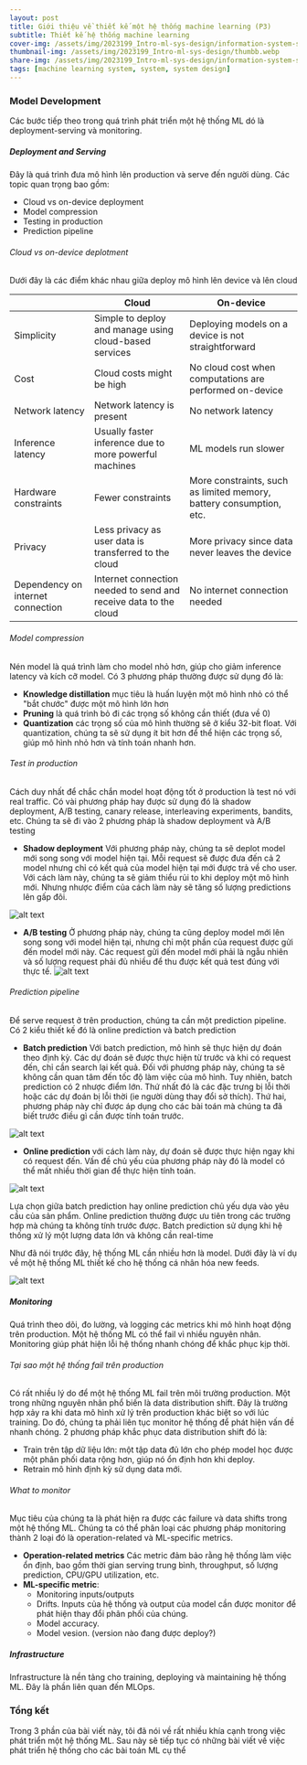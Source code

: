 ```yaml
---
layout: post
title: Giới thiệu về thiết kế một hệ thống machine learning (P3)
subtitle: Thiết kế hệ thống machine learning 
cover-img: /assets/img/2023199_Intro-ml-sys-design/information-system-scaled.webp
thumbnail-img: /assets/img/2023199_Intro-ml-sys-design/thumbb.webp
share-img: /assets/img/2023199_Intro-ml-sys-design/information-system-scaled.webp
tags: [machine learning system, system, system design]
---
```


### Model Development
Các bước tiếp theo trong quá trình phát triển một hệ thống ML dó là deployment-serving và monitoring.

##### Deployment and Serving
Đây là quá trình đưa mô hình lên production và serve đến người dùng. Các topic quan trọng bao gồm:
- Cloud vs on-device deployment
- Model compression
- Testing in production
- Prediction pipeline

###### Cloud vs on-device deplotment

Dưới đây là các điểm khác nhau giữa deploy mô hình lên device và lên cloud

|       |**Cloud**| **On-device**|
|------- |--------|--------------|
|Simplicity|Simple to deploy and manage using cloud-based services|Deploying models on a device is not straightforward|
|Cost|Cloud costs might be high|No cloud cost when computations are performed on-device|
|Network latency|Network latency is present| No network latency|
|Inference latency|Usually faster inference due to more powerful machines|ML models run slower|
|Hardware constraints|Fewer constraints|More constraints, such as limited memory, battery consumption, etc.|
|Privacy|Less privacy as user data is transferred to the cloud|More privacy since data never leaves the device|
|Dependency on internet connection|Internet connection needed to send and receive data to the cloud|No internet connection needed|


###### Model compression
Nén model là quá trình làm cho model nhỏ hơn, giúp cho giảm inference latency và kích cỡ model. Có 3 phương pháp thường được sử dụng đó là:
- **Knowledge distillation** mục tiêu là huấn luyện một mô hình nhỏ có thể "bắt chước" được một mô hình lớn hơn
- **Pruning** là quá trình bỏ đi các trọng số không cần thiết (đưa về 0)
- **Quantization** các trọng số của mô hình thường sẽ ở kiểu 32-bit float. Với quantization, chúng ta sẽ sử dụng ít bit hơn để thể hiện các trọng số, giúp mô hình nhỏ hơn và tính toán nhanh hơn.

###### Test in production
Cách duy nhất để chắc chắn model hoạt động tốt ở production là test nó với real traffic. Có vài phương pháp hay được sử dụng đó là shadow deployment, A/B testing, canary release, interleaving experiments, bandits, etc. Chúng ta sẽ đi vào 2 phương pháp là shadow deployment và A/B testing

- **Shadow deployment** 
Với phương pháp này, chúng ta sẽ deplot model mới song song với model hiện tại. Mỗi request sẽ được đưa đến cả 2 model nhưng chỉ có kết quả của model hiện tại mới được trả về cho user.
Với cách làm này, chúng ta sẽ giảm thiểu rủi to khi deploy một mô hình mới. Nhưng nhược điểm của cách làm này sẽ tăng số lượng predictions lên gấp đôi.

![alt text](/assets/img/20230925_intro_ml_sys_design_p3/shadow_deploy.webp)

- **A/B testing**
Ở phương pháp này, chúng ta cũng deploy model mới lên song song với model hiện tại, nhưng chỉ một phần của request được gửi đến model mới này. Các request gửi đến model mới phải là ngẫu nhiên và số lượng request phải đủ nhiều để thu được kết quả test đúng với thực tế.
![alt text](/assets/img/20230925_intro_ml_sys_design_p3/ab_testing.webp)

###### Prediction pipeline

Để serve request ở trên production, chúng ta cần một prediction pipeline. Có 2 kiểu thiết kế đó là online prediction và batch prediction

- **Batch prediction** Với batch prediction, mô hình sẽ thực hiện dự đoán theo định kỳ. Các dự đoán sẽ được thực hiện từ trước và khi có request đến, chỉ cần search lại kết quả. Đối với phương pháp này, chúng ta sẽ không cần quan tâm đến tốc độ làm việc của mô hình. Tuy nhiên, batch prediction có 2 nhược điểm lớn. Thứ nhất đó là các đặc trưng bị lỗi thời hoặc các dự đoán bị lỗi thời (ie người dùng thay đổi sở thích). Thứ hai, phương pháp này chỉ được áp dụng cho các bài toán mà chúng ta đã biết trước điều gì cần được tính toán trước.

![alt text](/assets/img/20230925_intro_ml_sys_design_p3/batch_predict.webp)

- **Online prediction** với cách làm này, dự đoán sẽ được thực hiện ngay khi có request đến. Vấn đề chủ yếu của phương pháp này đó là model có thể mất nhiều thời gian để thực hiện tính toán.

![alt text](/assets/img/20230925_intro_ml_sys_design_p3/online_predict.webp)

Lựa chọn giữa batch prediction hay online prediction chủ yếu dựa vào yêu cầu của sản phẩm. Online prediction thường được ưu tiên trong các trường hợp mà chúng ta không tính trước được. Batch prediction sử dụng khi hệ thống xử lý một lượng data lớn và không cần real-time

Như đã nói trước đây, hệ thống ML cần nhiều hơn là model. Dưới đây là ví dụ về một hệ thống ML thiết kế cho hệ thống cá nhân hóa new feeds.

![alt text](/assets/img/20230925_intro_ml_sys_design_p3/ml_sys_new_feed.webp)

##### Monitoring
Quá trình theo dõi, đo lường, và logging các metrics khi mô hình hoạt động trên production. Một hệ thống ML có thể fail vì nhiều nguyên nhân. Monitoring giúp phát hiện lỗi hệ thống nhanh chóng để khắc phục kịp thời. 

###### Tại sao một hệ thống fail trên production
Có rất nhiều lý do để một hệ thống ML fail trên môi trường production. Một trong những nguyên nhân phổ biến là data distribution shift. Đây là trường hợp xảy ra khi data mô hình xử lý trên production khác biệt so với lúc training. Do đó, chúng ta phải liên tục monitor hệ thống để phát hiện vấn đề nhanh chóng. 2 phương pháp khắc phục data distribution shift đó là:
- Train trên tập dữ liệu lớn: một tập data đủ lớn cho phép model học được một phân phối data rộng hơn, giúp nó ổn định hơn khi deploy.
- Retrain mô hình định kỳ sử dụng data mới.

###### What to monitor
Mục tiêu của chúng ta là phát hiện ra được các failure và data shifts trong một hệ thống ML. Chúng ta có thể phân loại các phương pháp monitoring thành 2 loại đó là operation-related và ML-specific metrics.

- **Operation-related metrics** Các metric đảm bảo rằng hệ thống làm việc ổn định, bao gồm thời gian serving trung bình, throughput, số lượng prediction, CPU/GPU utilization, etc.
- **ML-specific metric**:
    - Monitoring inputs/outputs
    - Drifts. Inputs của hệ thống và output của model cần được monitor để phát hiện thay đổi phân phối của chúng.
    - Model accuracy.
    - Model vesion. (version nào đang được deploy?)

##### Infrastructure

Infrastructure là nền tảng cho training, deploying và maintaining hệ thống ML. Đây là phần liên quan đến MLOps.


### Tổng kết

Trong 3 phần của bài viết này, tôi đã nói về rất nhiều khía cạnh trong việc phát triển một hệ thống ML. Sau này sẽ tiếp tục có những bài viết về việc phát triển hệ thống cho các bài toán ML cụ thể